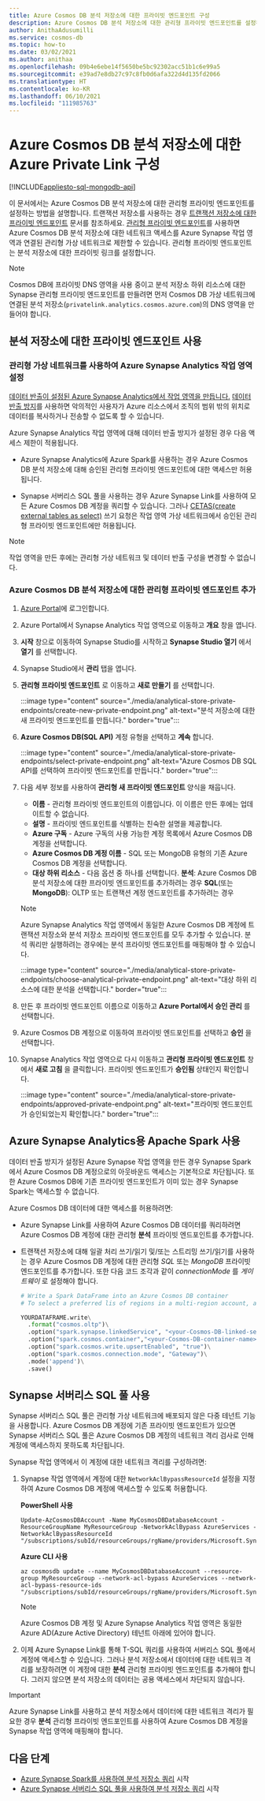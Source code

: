 ```yaml
---
title: Azure Cosmos DB 분석 저장소에 대한 프라이빗 엔드포인트 구성
description: Azure Cosmos DB 분석 저장소에 대한 관리형 프라이빗 엔드포인트를 설정하여 네트워크 액세스를 제한하는 방법을 알아봅니다.
author: AnithaAdusumilli
ms.service: cosmos-db
ms.topic: how-to
ms.date: 03/02/2021
ms.author: anithaa
ms.openlocfilehash: 09b4e6ebe14f5650be5bc92302acc51b1c6e99a5
ms.sourcegitcommit: e39ad7e8db27c97c8fb0d6afa322d4d135fd2066
ms.translationtype: HT
ms.contentlocale: ko-KR
ms.lasthandoff: 06/10/2021
ms.locfileid: "111985763"
---
```

# <a name="configure-azure-private-link-for-azure-cosmos-db-analytical-store"></a>Azure Cosmos DB 분석 저장소에 대한 Azure Private Link 구성
[!INCLUDE[appliesto-sql-mongodb-api](includes/appliesto-sql-mongodb-api.md)]

이 문서에서는 Azure Cosmos DB 분석 저장소에 대한 관리형 프라이빗 엔드포인트를 설정하는 방법을 설명합니다. 트랜잭션 저장소를 사용하는 경우 [트랜잭션 저장소에 대한 프라이빗 엔드포인트](how-to-configure-private-endpoints.md) 문서를 참조하세요. [관리형 프라이빗 엔드포인트](../synapse-analytics/security/synapse-workspace-managed-private-endpoints.md)를 사용하면 Azure Cosmos DB 분석 저장소에 대한 네트워크 액세스를 Azure Synapse 작업 영역과 연결된 관리형 가상 네트워크로 제한할 수 있습니다. 관리형 프라이빗 엔드포인트는 분석 저장소에 대한 프라이빗 링크를 설정합니다.

> [!NOTE]
> Cosmos DB에 프라이빗 DNS 영역을 사용 중이고 분석 저장소 하위 리소스에 대한 Synapse 관리형 프라이빗 엔드포인트를 만들려면 먼저 Cosmos DB 가상 네트워크에 연결된 분석 저장소(`privatelink.analytics.cosmos.azure.com`)의 DNS 영역을 만들어야 합니다.

## <a name="enable-a-private-endpoint-for-the-analytical-store"></a>분석 저장소에 대한 프라이빗 엔드포인트 사용

### <a name="set-up-azure-synapse-analytics-workspace-with-a-managed-virtual-network"></a>관리형 가상 네트워크를 사용하여 Azure Synapse Analytics 작업 영역 설정

[데이터 반출이 설정된 Azure Synapse Analytics에서 작업 영역을 만듭니다.](../synapse-analytics/security/how-to-create-a-workspace-with-data-exfiltration-protection.md) [데이터 반출 방지](../synapse-analytics/security/workspace-data-exfiltration-protection.md)를 사용하면 악의적인 사용자가 Azure 리소스에서 조직의 범위 밖의 위치로 데이터를 복사하거나 전송할 수 없도록 할 수 있습니다.

Azure Synapse Analytics 작업 영역에 대해 데이터 반출 방지가 설정된 경우 다음 액세스 제한이 적용됩니다.

* Azure Synapse Analytics에 Azure Spark를 사용하는 경우 Azure Cosmos DB 분석 저장소에 대해 승인된 관리형 프라이빗 엔드포인트에 대한 액세스만 허용됩니다.

* Synapse 서버리스 SQL 풀을 사용하는 경우 Azure Synapse Link를 사용하여 모든 Azure Cosmos DB 계정을 쿼리할 수 있습니다. 그러나 [CETAS(create external tables as select)](../synapse-analytics/sql/develop-tables-cetas.md) 쓰기 요청은 작업 영역 가상 네트워크에서 승인된 관리형 프라이빗 엔드포인트에만 허용됩니다.

> [!NOTE]
> 작업 영역을 만든 후에는 관리형 가상 네트워크 및 데이터 반출 구성을 변경할 수 없습니다.

### <a name="add-a-managed-private-endpoint-for-azure-cosmos-db-analytical-store"></a>Azure Cosmos DB 분석 저장소에 대한 관리형 프라이빗 엔드포인트 추가

1. [Azure Portal](https://portal.azure.com/)에 로그인합니다.

1. Azure Portal에서 Synapse Analytics 작업 영역으로 이동하고 **개요** 창을 엽니다.

1. **시작** 창으로 이동하여 Synapse Studio를 시작하고 **Synapse Studio 열기** 에서 **열기** 를 선택합니다.

1. Synapse Studio에서 **관리** 탭을 엽니다.

1. **관리형 프라이빗 엔드포인트** 로 이동하고 **새로 만들기** 를 선택합니다.

   :::image type="content" source="./media/analytical-store-private-endpoints/create-new-private-endpoint.png" alt-text="분석 저장소에 대한 새 프라이빗 엔드포인트를 만듭니다." border="true":::

1. **Azure Cosmos DB(SQL API)** 계정 유형을 선택하고 **계속** 합니다.

   :::image type="content" source="./media/analytical-store-private-endpoints/select-private-endpoint.png" alt-text="Azure Cosmos DB SQL API를 선택하여 프라이빗 엔드포인트를 만듭니다." border="true":::

1. 다음 세부 정보를 사용하여 **관리형 새 프라이빗 엔드포인트** 양식을 채웁니다.

   * **이름** - 관리형 프라이빗 엔드포인트의 이름입니다. 이 이름은 만든 후에는 업데이트할 수 없습니다.
   * **설명** - 프라이빗 엔드포인트를 식별하는 친숙한 설명을 제공합니다.
   * **Azure 구독** - Azure 구독의 사용 가능한 계정 목록에서 Azure Cosmos DB 계정을 선택합니다.
   * **Azure Cosmos DB 계정 이름**  - SQL 또는 MongoDB 유형의 기존 Azure Cosmos DB 계정을 선택합니다.
   * **대상 하위 리소스** - 다음 옵션 중 하나를 선택합니다. **분석**: Azure Cosmos DB 분석 저장소에 대한 프라이빗 엔드포인트를 추가하려는 경우
     **SQL**(또는 **MongoDB**): OLTP 또는 트랜잭션 계정 엔드포인트를 추가하려는 경우

   > [!NOTE]
   > Azure Synapse Analytics 작업 영역에서 동일한 Azure Cosmos DB 계정에 트랜잭션 저장소와 분석 저장소 프라이빗 엔드포인트를 모두 추가할 수 있습니다. 분석 쿼리만 실행하려는 경우에는 분석 프라이빗 엔드포인트를 매핑해야 할 수 있습니다.

   :::image type="content" source="./media/analytical-store-private-endpoints/choose-analytical-private-endpoint.png" alt-text="대상 하위 리소스에 대한 분석을 선택합니다." border="true":::

1. 만든 후 프라이빗 엔드포인트 이름으로 이동하고 **Azure Portal에서 승인 관리** 를 선택합니다.

1. Azure Cosmos DB 계정으로 이동하여 프라이빗 엔드포인트를 선택하고 **승인** 을 선택합니다.

1. Synapse Analytics 작업 영역으로 다시 이동하고 **관리형 프라이빗 엔드포인트** 창에서 **새로 고침** 을 클릭합니다. 프라이빗 엔드포인트가 **승인됨** 상태인지 확인합니다.

   :::image type="content" source="./media/analytical-store-private-endpoints/approved-private-endpoint.png" alt-text="프라이빗 엔드포인트가 승인되었는지 확인합니다." border="true":::

## <a name="use-apache-spark-for-azure-synapse-analytics"></a>Azure Synapse Analytics용 Apache Spark 사용

데이터 반출 방지가 설정된 Azure Synapse 작업 영역을 만든 경우 Synapse Spark에서 Azure Cosmos DB 계정으로의 아웃바운드 액세스는 기본적으로 차단됩니다. 또한 Azure Cosmos DB에 기존 프라이빗 엔드포인트가 이미 있는 경우 Synapse Spark는 액세스할 수 없습니다.

Azure Cosmos DB 데이터에 대한 액세스를 허용하려면:

* Azure Synapse Link를 사용하여 Azure Cosmos DB 데이터를 쿼리하려면 Azure Cosmos DB 계정에 대한 관리형 **분석** 프라이빗 엔드포인트를 추가합니다.

* 트랜잭션 저장소에 대해 일괄 처리 쓰기/읽기 및/또는 스트리밍 쓰기/읽기를 사용하는 경우 Azure Cosmos DB 계정에 대한 관리형 *SQL* 또는 *MongoDB* 프라이빗 엔드포인트를 추가합니다. 또한 다음 코드 조각과 같이 *connectionMode* 를 *게이트웨이* 로 설정해야 합니다.

  ```python
  # Write a Spark DataFrame into an Azure Cosmos DB container
  # To select a preferred lis of regions in a multi-region account, add .option("spark.cosmos.preferredRegions", "<Region1>, <Region2>")
  
  YOURDATAFRAME.write\
    .format("cosmos.oltp")\
    .option("spark.synapse.linkedService", "<your-Cosmos-DB-linked-service-name>")\
    .option("spark.cosmos.container","<your-Cosmos-DB-container-name>")\
    .option("spark.cosmos.write.upsertEnabled", "true")\
    .option("spark.cosmos.connection.mode", "Gateway")\
    .mode('append')\
    .save()
  
  ```

## <a name="using-synapse-serverless-sql-pools"></a>Synapse 서버리스 SQL 풀 사용

Synapse 서버리스 SQL 풀은 관리형 가상 네트워크에 배포되지 않은 다중 테넌트 기능을 사용합니다. Azure Cosmos DB 계정에 기존 프라이빗 엔드포인트가 있으면 Synapse 서버리스 SQL 풀은 Azure Cosmos DB 계정의 네트워크 격리 검사로 인해 계정에 액세스하지 못하도록 차단됩니다.

Synapse 작업 영역에서 이 계정에 대한 네트워크 격리를 구성하려면:

1. Synapse 작업 영역에서 계정에 대한 `NetworkAclBypassResourceId` 설정을 지정하여 Azure Cosmos DB 계정에 액세스할 수 있도록 허용합니다.

   **PowerShell 사용**

   ```powershell-interactive
   Update-AzCosmosDBAccount -Name MyCosmosDBDatabaseAccount -ResourceGroupName MyResourceGroup -NetworkAclBypass AzureServices -NetworkAclBypassResourceId "/subscriptions/subId/resourceGroups/rgName/providers/Microsoft.Synapse/workspaces/wsName"
   ```

   **Azure CLI 사용**

   ```azurecli-interactive
   az cosmosdb update --name MyCosmosDBDatabaseAccount --resource-group MyResourceGroup --network-acl-bypass AzureServices --network-acl-bypass-resource-ids "/subscriptions/subId/resourceGroups/rgName/providers/Microsoft.Synapse/workspaces/wsName"
   ```

   > [!NOTE]
   > Azure Cosmos DB 계정 및 Azure Synapse Analytics 작업 영역은 동일한 Azure AD(Azure Active Directory) 테넌트 아래에 있어야 합니다.

2. 이제 Azure Synapse Link를 통해 T-SQL 쿼리를 사용하여 서버리스 SQL 풀에서 계정에 액세스할 수 있습니다. 그러나 분석 저장소에서 데이터에 대한 네트워크 격리를 보장하려면 이 계정에 대한 **분석** 관리형 프라이빗 엔드포인트를 추가해야 합니다. 그러지 않으면 분석 저장소의 데이터는 공용 액세스에서 차단되지 않습니다.

> [!IMPORTANT]
> Azure Synapse Link를 사용하고 분석 저장소에서 데이터에 대한 네트워크 격리가 필요한 경우 **분석** 관리형 프라이빗 엔드포인트를 사용하여 Azure Cosmos DB 계정을 Synapse 작업 영역에 매핑해야 합니다.

## <a name="next-steps"></a>다음 단계

* [Azure Synapse Spark를 사용하여 분석 저장소 쿼리](../synapse-analytics/synapse-link/how-to-query-analytical-store-spark.md?toc=/azure/cosmos-db/toc.json&bc=/azure/cosmos-db/breadcrumb/toc.json) 시작
* [Azure Synapse 서버리스 SQL 풀을 사용하여 분석 저장소 쿼리](../synapse-analytics/sql/query-cosmos-db-analytical-store.md?toc=/azure/cosmos-db/toc.json&bc=/azure/cosmos-db/breadcrumb/toc.json) 시작
